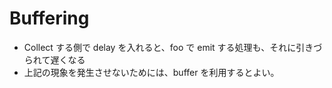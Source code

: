 # Buffering

- Collect する側で delay を入れると、foo で emit する処理も、それに引きづられて遅くなる
- 上記の現象を発生させないためには、buffer を利用するとよい。

